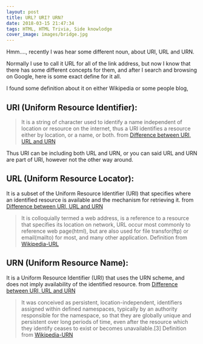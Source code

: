 ```yaml
---
layout: post
title: URL? URI? URN?
date: 2018-03-15 21:47:34
tags: HTML, HTML Trivia, Side knowlodge
cover_image: images/bridge.jpg
---
```


Hmm...., recently I was hear some different noun, about URI, URL and URN.

Normally I use to call it URL for all of the link address, but now I know that there has some different concepts for them, and after I search and browsing on Google, here is some exact define for it all.

I found some definition about it on either Wikipedia or some people blog,

## URI (Uniform Resource Identifier): 

> It is a string of character used to identify a name independent of location or resource on the internet, thus a URI identifies a resource either by location, or a name, or both. 
> from [Difference between URI, URL and URN][]

Thus URI can be including both URL and URN, or you can said URL and URN are part of URI, however not the other way around.


## URL (Uniform Resource Locator):
It is a subset of the Uniform Resource Identifier (URI) that specifies where an identified resource is available and the mechanism for retrieving it.
from [Difference between URI, URL and URN][]

> It is colloquially termed a web address, is a reference to a resource that specifies its location on network, URL occur most commonly to reference web page(html), but are also used for file transfor(ftp) or email(mailto) for most, and many other application.
> Definition from [Wikipedia-URL](https://en.wikipedia.org/wiki/URL)

## URN (Uniform Resource Name):
It is a Uniform Resource Identifier (URI) that uses the URN scheme, and does not imply availability of the identified resource.
from [Difference between URI, URL and URN][]

> It was conceived as persistent, location-independent, identifiers assigned within defined namespaces, typically by an authority responsible for the namespace, so that they are globally unique and persistent over long periods of time, even after the resource which they identify ceases to exist or becomes unavailable.[3]
> Definition from [Wikipedia-URN](https://en.wikipedia.org/wiki/Uniform_Resource_Name)

[Difference between URI, URL and URN]: https://quintupledev.wordpress.com/2016/02/29/difference-between-uri-url-and-urn/

